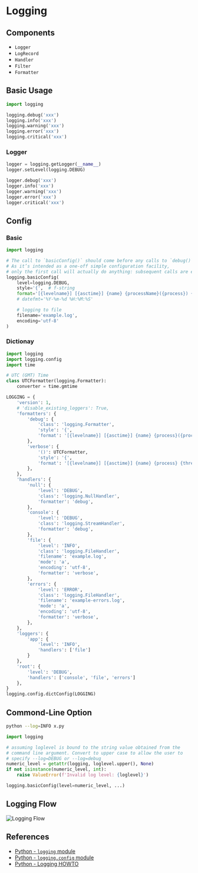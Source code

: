 # Logging

## Components

- `Logger`
- `LogRecord`
- `Handler`
- `Filter`
- `Formatter`

## Basic Usage

```python
import logging

logging.debug('xxx')
logging.info('xxx')
logging.warning('xxx')
logging.error('xxx')
logging.critical('xxx')
```

### Logger

```python
logger = logging.getLogger(__name__)
logger.setLevel(logging.DEBUG)

logger.debug('xxx')
logger.info('xxx')
logger.warning('xxx')
logger.error('xxx')
logger.critical('xxx')
```

## Config

### Basic

```python
import logging

# The call to `basicConfig()` should come before any calls to `debug()`, `info()`, etc.
# As it’s intended as a one-off simple configuration facility,
# only the first call will actually do anything: subsequent calls are effectively no-ops.
logging.basicConfig(
    level=logging.DEBUG,
    style='{',  # f-string
    format='[{levelname}] [{asctime}] {name} {processName}({process}) {message}',
    # datefmt='%Y-%m-%d %H:%M:%S'

    # logging to file
    filename='example.log',
    encoding='utf-8'
)
```

### Dictionay

```python
import logging
import logging.config
import time

# UTC (GMT) Time
class UTCFormatter(logging.Formatter):
    converter = time.gmtime

LOGGING = {
    'version': 1,
    # 'disable_existing_loggers': True,
    'formatters': {
        'debug': {
            'class': 'logging.Formatter',
            'style': '{',
            'format': '[{levelname}] [{asctime}] {name} {process}({processName}) {thread}({threadName}) {message}',
        },
        'verbose': {
            '()': UTCFormatter,
            'style': '{',
            'format': '[{levelname}] [{asctime}] {name} {process} {thread} {message}',
        },
    },
    'handlers': {
        'null': {
            'level': 'DEBUG',
            'class': 'logging.NullHandler',
            'formatter': 'debug',
        },
        'console': {
            'level': 'DEBUG',
            'class': 'logging.StreamHandler',
            'formatter': 'debug',
        },
        'file': {
            'level': 'INFO',
            'class': 'logging.FileHandler',
            'filename': 'example.log',
            'mode': 'a',
            'encoding': 'utf-8',
            'formatter': 'verbose',
        },
        'errors': {
            'level': 'ERROR',
            'class': 'logging.FileHandler',
            'filename': 'example-errors.log',
            'mode': 'a',
            'encoding': 'utf-8',
            'formatter': 'verbose',
        },
    },
    'loggers': {
        'app': {
            'level': 'INFO',
            'handlers': ['file']
        }
    },
    'root': {
        'level': 'DEBUG',
        'handlers': ['console', 'file', 'errors']
    },
}
logging.config.dictConfig(LOGGING)
```

## Commond-Line Option

```bash
python --log=INFO x.py
```

```python
import logging

# assuming loglevel is bound to the string value obtained from the
# command line argument. Convert to upper case to allow the user to
# specify --log=DEBUG or --log=debug
numeric_level = getattr(logging, loglevel.upper(), None)
if not isinstance(numeric_level, int):
    raise ValueError(f'Invalid log level: {loglevel}')

logging.basicConfig(level=numeric_level, ...)
```

## Logging Flow

![Logging Flow](https://leven-cn.github.io/python-handbook/imgs/logging_flow.png)

## References

- [Python - `logging` module](https://docs.python.org/3/library/logging.html)
- [Python - `logging.config` module](https://docs.python.org/3/library/logging.config.html)
- [Python - Logging HOWTO](https://docs.python.org/3/howto/logging.html)
